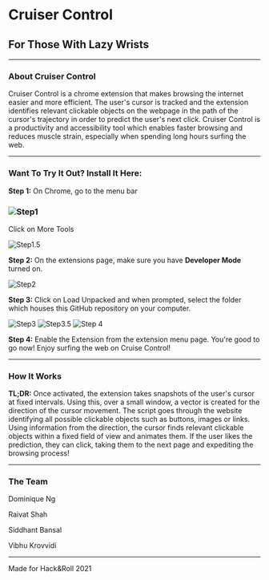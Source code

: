# Cruiser Control

## For Those With Lazy Wrists

------



### About Cruiser Control

Cruiser Control is a chrome extension that makes browsing the internet easier and more efficient. The user's cursor is tracked and the extension identifies relevant clickable objects on the webpage in the path of the cursor's trajectory in order to predict the user's next click. Cruiser Control is a productivity and accessibility tool which enables faster browsing and reduces muscle strain, especially when spending long hours surfing the web.

------



### Want To Try It Out? Install It Here:

**Step 1:** On Chrome, go to the menu bar

### ![Step1](https://github.com/raivatshah/cruiser-cursor/blob/master/images/tools1.png)

Click on More Tools

![Step1.5](https://github.com/raivatshah/cruiser-cursor/blob/master/images/moretools2.png)

**Step 2:** On the extensions page, make sure you have **Developer Mode** turned on.

![Step2](https://github.com/raivatshah/cruiser-cursor/blob/master/images/devmode3.png)

**Step 3:** Click on Load Unpacked and when prompted, select the folder which houses this GitHub repository on your computer.

![Step3](https://github.com/raivatshah/cruiser-cursor/blob/master/images/load4.png)
![Step3.5](https://github.com/raivatshah/cruiser-cursor/blob/master/images/select5.png)
![Step 4](https://github.com/raivatshah/cruiser-cursor/blob/master/images/activ6.png)


**Step 4:** Enable the Extension from the extension menu page. You're good to go now! Enjoy surfing the web on Cruise Control!

------



### How It Works

**TL;DR:**
Once activated, the extension takes snapshots of the user's cursor at fixed intervals. Using this, over a small window, a vector is created for the direction of the cursor movement. The script goes through the website identifying all possible clickable objects such as buttons, images or links. Using information from the direction, the cursor finds relevant clickable objects within a fixed field of view and animates them. If the user likes the prediction, they can click, taking them to the next page and expediting the browsing process!


------

### The Team

Dominique Ng

Raivat Shah

Siddhant Bansal

Vibhu Krovvidi

------

Made for Hack&Roll 2021

